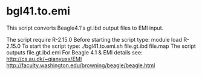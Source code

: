 # bgl41.to.emi
This script converts Beagle4.1's gt.ibd output files to EMI input.<p>
The script require R-2.15.0
Before starting the script type: module load R-2.15.0
To start the script type: ./bgl41.to.emi.sh file.gt.ibd file.map
The script outputs file.gt.ibd.emi
For Beagle 4.1 & EMI details see: http://cs.au.dk/~qianyuxx/EMI
http://faculty.washington.edu/browning/beagle/beagle.html

